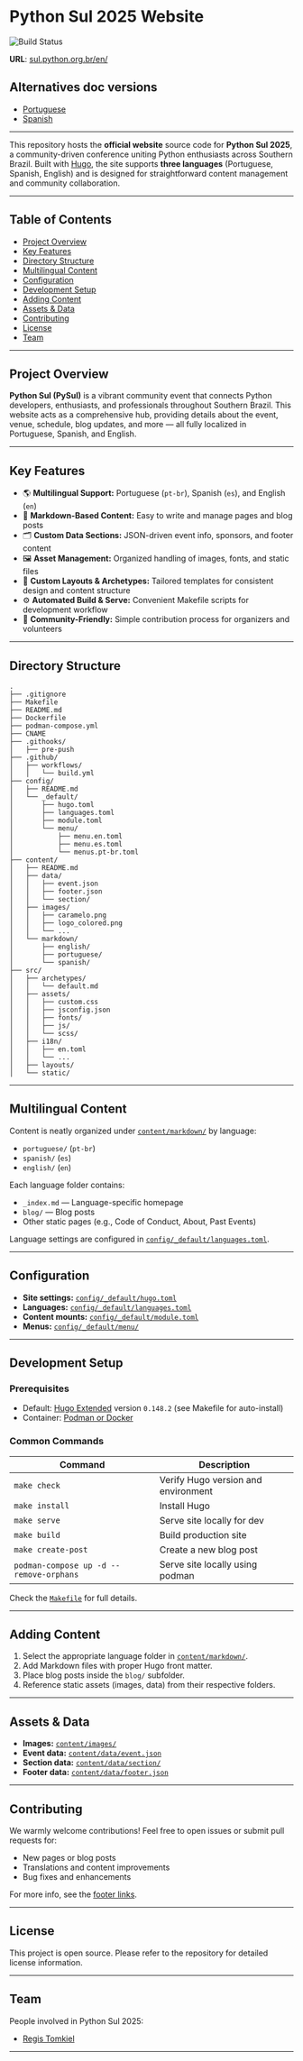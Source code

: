 # Python Sul 2025 Website

![Build Status](https://github.com/tomkiel/python-sul-2025/actions/workflows/build.yml/badge.svg)

**URL**: [sul.python.org.br/en/](https://sul.python.org.br/en/)

## Alternatives doc versions

- [Portuguese](./README-pt.md)
- [Spanish](./README-es.md)

---
This repository hosts the **official website** source code for **Python Sul 2025**, a community-driven conference uniting Python enthusiasts across Southern Brazil. Built with [Hugo](https://gohugo.io/), the site supports **three languages** (Portuguese, Spanish, English) and is designed for straightforward content management and community collaboration.

---

## Table of Contents

- [Project Overview](#project-overview)  
- [Key Features](#key-features)  
- [Directory Structure](#directory-structure)  
- [Multilingual Content](#multilingual-content)  
- [Configuration](#configuration)  
- [Development Setup](#development-setup)  
- [Adding Content](#adding-content)  
- [Assets & Data](#assets--data)  
- [Contributing](#contributing)  
- [License](#license)  
- [Team](#team)

---

## Project Overview

**Python Sul (PySul)** is a vibrant community event that connects Python developers, enthusiasts, and professionals throughout Southern Brazil. This website acts as a comprehensive hub, providing details about the event, venue, schedule, blog updates, and more — all fully localized in Portuguese, Spanish, and English.

---

## Key Features

- 🌎 **Multilingual Support:** Portuguese (`pt-br`), Spanish (`es`), and English (`en`)  
- 📄 **Markdown-Based Content:** Easy to write and manage pages and blog posts  
- 🗂️ **Custom Data Sections:** JSON-driven event info, sponsors, and footer content  
- 🖼️ **Asset Management:** Organized handling of images, fonts, and static files  
- 🎨 **Custom Layouts & Archetypes:** Tailored templates for consistent design and content structure  
- ⚙️ **Automated Build & Serve:** Convenient Makefile scripts for development workflow  
- 🤝 **Community-Friendly:** Simple contribution process for organizers and volunteers

---

## Directory Structure

```plaintext
.
├── .gitignore
├── Makefile
├── README.md
├── Dockerfile
├── podman-compose.yml
├── CNAME
├── .githooks/
│   ├── pre-push
├── .github/
│   ├── workflows/
│   │   └── build.yml
├── config/
│   ├── README.md
│   └── _default/
│       ├── hugo.toml
│       ├── languages.toml
│       ├── module.toml
│       └── menu/
│           ├── menu.en.toml
│           ├── menu.es.toml
│           └── menus.pt-br.toml
├── content/
│   ├── README.md
│   ├── data/
│   │   ├── event.json
│   │   ├── footer.json
│   │   └── section/
│   ├── images/
│   │   ├── caramelo.png
│   │   ├── logo_colored.png
│   │   └── ...
│   └── markdown/
│       ├── english/
│       ├── portuguese/
│       └── spanish/
├── src/
│   ├── archetypes/
│   │   └── default.md
│   ├── assets/
│   │   ├── custom.css
│   │   ├── jsconfig.json
│   │   ├── fonts/
│   │   ├── js/
│   │   └── scss/
│   ├── i18n/
│   │   ├── en.toml
│   │   └── ...
│   ├── layouts/
│   └── static/
```

---

## Multilingual Content

Content is neatly organized under [`content/markdown/`](content/README.md) by language:

- `portuguese/` (`pt-br`)  
- `spanish/` (`es`)  
- `english/` (`en`)  

Each language folder contains:  
- `_index.md` — Language-specific homepage  
- `blog/` — Blog posts  
- Other static pages (e.g., Code of Conduct, About, Past Events)

Language settings are configured in [`config/_default/languages.toml`](config/_default/languages.toml).

---

## Configuration

- **Site settings:** [`config/_default/hugo.toml`](config/_default/hugo.toml)  
- **Languages:** [`config/_default/languages.toml`](config/_default/languages.toml)  
- **Content mounts:** [`config/_default/module.toml`](config/_default/module.toml)  
- **Menus:** [`config/_default/menu/`](config/_default/menu/)

---

## Development Setup

### Prerequisites

- Default: [Hugo Extended](https://gohugo.io/getting-started/installing/) version `0.148.2` (see Makefile for auto-install)
- Container: [Podman or Docker](https://podman.io/) 

### Common Commands

| Command               | Description                    |
|-----------------------|-------------------------------|
| `make check`          | Verify Hugo version and environment |
| `make install`        | Install Hugo                  |
| `make serve`          | Serve site locally for dev    |
| `make build`          | Build production site         |
| `make create-post`    | Create a new blog post        |
| `podman-compose up -d --remove-orphans`    | Serve site locally using podman  |


Check the [`Makefile`](Makefile) for full details.

---

## Adding Content

1. Select the appropriate language folder in [`content/markdown/`](content/README.md).  
2. Add Markdown files with proper Hugo front matter.  
3. Place blog posts inside the `blog/` subfolder.  
4. Reference static assets (images, data) from their respective folders.

---

## Assets & Data

- **Images:** [`content/images/`](content/images/)  
- **Event data:** [`content/data/event.json`](content/data/event.json)  
- **Section data:** [`content/data/section/`](content/data/section/)  
- **Footer data:** [`content/data/footer.json`](content/data/footer.json)

---

## Contributing

We warmly welcome contributions! Feel free to open issues or submit pull requests for:

- New pages or blog posts  
- Translations and content improvements  
- Bug fixes and enhancements

For more info, see the [footer links](content/data/footer.json).

---

## License

This project is open source. Please refer to the repository for detailed license information.

---

## Team

People involved in Python Sul 2025:

- [Regis Tomkiel](http://tomkiel.com.br)

---
